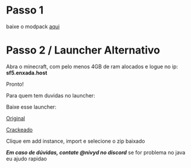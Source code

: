 # Passo 1

baixe o modpack [aqui](https://download1584.mediafire.com/l312fh0pdkrgHIrqjtIhiAWjpujV36fyEM4PdqjQTX8-3huulZfcQzkoDO-Kixhb_5dBAzAyUjzeSrin5Sa4uQkt7lFOVFArjHG2tTCBRiJXjXpwy9PZlQ7DBjPfr6U0ScPAaWe8c567bkhOTZ1Ciz4T-SEXGX2U0xo8n9qw8UTdAw/ldoznuf7t3kzvn5/sf5.zip)


# Passo 2 / Launcher Alternativo

Abra o minecraft, com pelo menos 4GB de ram alocados e logue no ip:
**sf5.enxada.host**

Pronto!

Para quem tem duvidas no launcher:

Baixe esse launcher: 

[Original](https://prismlauncher.org/download/)


[Crackeado](https://github.com/Diegiwg/PrismLauncher-Cracked/releases/download/9.0/PrismLauncher-Windows-MSVC-Setup-9.0.exe)

Clique em add instance, import e selecione o zip baixado

***Em caso de dúvidas, contate @nivyd no discord***
se for problema no java eu ajudo rapidao


